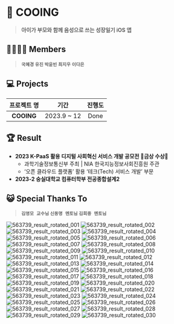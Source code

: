 # 🐣 COOING
> **아이가 부모와 함께 음성으로 쓰는 성장일기 iOS 앱**

## 👨‍👩‍👧‍👦 Members
> **`국혜경` `유진` `박윤빈` `최지우` `이다은`**

## 💻 Projects

|프로젝트 명|기간|진행도|
|:------:|:---:|:---:|
|**COOING**|2023.9 ~ 12|Done|

## 🏆 Result
- **2023 K-PaaS 활용 디지털 사회혁신 서비스 개발 공모전 🌸금상 수상🌸**
  - 과학기술정보통신부 주최 | NIA 한국지능정보사회진흥원 주관
  - ‘오픈 클라우드 플랫폼’ 활용 ‘테크(Tech) 서비스 개발’ 부문
- **2023-2 숭실대학교 컴퓨터학부 전공종합설계2**

## 😺 Special Thanks To
> **`김영모 교수님` `신동명 멘토님` `김회중 멘토님`**


![563739_result_rotated_001](https://github.com/COOING-team/COOING-Server/assets/94737714/7c946dcb-60fe-48fe-a84e-e33e44fef28e)
![563739_result_rotated_002](https://github.com/COOING-team/COOING-Server/assets/94737714/4b9f1814-2352-4e3d-9de8-9c0ea27f5293)
![563739_result_rotated_003](https://github.com/COOING-team/COOING-Server/assets/94737714/ea7184fa-1c37-43d5-82b7-72e3ef814a27)
![563739_result_rotated_004](https://github.com/COOING-team/COOING-Server/assets/94737714/534ab063-23df-4d65-8ba7-85f9b1f48ba4)
![563739_result_rotated_005](https://github.com/COOING-team/COOING-Server/assets/94737714/1d7519be-c35d-401b-8989-03439eb843bd)
![563739_result_rotated_006](https://github.com/COOING-team/COOING-Server/assets/94737714/3536666a-0c65-455b-a440-ec7a3357ca39)
![563739_result_rotated_007](https://github.com/COOING-team/COOING-Server/assets/94737714/4f41da5d-616a-4ede-b112-9d4f5c887fd3)
![563739_result_rotated_008](https://github.com/COOING-team/COOING-Server/assets/94737714/01b6f990-9965-4f70-8d00-951268dab86d)
![563739_result_rotated_009](https://github.com/COOING-team/COOING-Server/assets/94737714/51b536fa-0b64-4eda-934b-8dc15f69531e)
![563739_result_rotated_010](https://github.com/COOING-team/COOING-Server/assets/94737714/656d5685-8947-470a-a569-58daf377972d)
![563739_result_rotated_011](https://github.com/COOING-team/COOING-Server/assets/94737714/2ddf0981-c848-4a12-bf14-ddff721dc2bc)
![563739_result_rotated_012](https://github.com/COOING-team/COOING-Server/assets/94737714/828e57dc-f32b-41b4-a368-dd35bfafba93)
![563739_result_rotated_013](https://github.com/COOING-team/COOING-Server/assets/94737714/0bc39798-9772-4aa8-b624-48caca9cf3a3)
![563739_result_rotated_014](https://github.com/COOING-team/COOING-Server/assets/94737714/e5428547-cbb4-410b-87fa-6c7385f32fdc)
![563739_result_rotated_015](https://github.com/COOING-team/COOING-Server/assets/94737714/9a639d3c-6992-4b87-9b94-7860633a3af6)
![563739_result_rotated_016](https://github.com/COOING-team/COOING-Server/assets/94737714/53221277-916f-4adb-877a-f51c56cef412)
![563739_result_rotated_017](https://github.com/COOING-team/COOING-Server/assets/94737714/a1c35d73-fa7e-4b39-8a66-aa239aa2953a)
![563739_result_rotated_018](https://github.com/COOING-team/COOING-Server/assets/94737714/5a3bf524-9e4d-44fc-af06-11413fdbfdd7)
![563739_result_rotated_019](https://github.com/COOING-team/COOING-Server/assets/94737714/e0d9a7eb-b1e2-4199-8746-0a7a0b8db951)
![563739_result_rotated_020](https://github.com/COOING-team/COOING-Server/assets/94737714/6ce5c9ea-12c7-4465-9a60-4538d431f310)
![563739_result_rotated_021](https://github.com/COOING-team/COOING-Server/assets/94737714/e21a7bca-341a-4a0d-b1a2-fb496be42c36)
![563739_result_rotated_022](https://github.com/COOING-team/COOING-Server/assets/94737714/238ba1a7-a443-47c3-a887-8d2a7c20e302)
![563739_result_rotated_023](https://github.com/COOING-team/COOING-Server/assets/94737714/d480c6a2-f487-4531-999e-79f8d7d23ff7)
![563739_result_rotated_024](https://github.com/COOING-team/COOING-Server/assets/94737714/8b73b396-4c55-403f-8e84-91c29680ffea)
![563739_result_rotated_025](https://github.com/COOING-team/COOING-Server/assets/94737714/5f604680-fcc9-4ccb-b572-f975266b623a)
![563739_result_rotated_026](https://github.com/COOING-team/COOING-Server/assets/94737714/69fc2f7e-043b-4c79-98a5-82c963b3b82f)
![563739_result_rotated_027](https://github.com/COOING-team/COOING-Server/assets/94737714/d93f08d5-d852-4b2a-9a73-40f0b34a5bf6)
![563739_result_rotated_028](https://github.com/COOING-team/COOING-Server/assets/94737714/0de36f92-8603-4973-aecb-4dd577fe3eb6)
![563739_result_rotated_029](https://github.com/COOING-team/COOING-Server/assets/94737714/31d2cabe-8258-4bbf-951f-5c5ecb9df913)
![563739_result_rotated_030](https://github.com/COOING-team/COOING-Server/assets/94737714/d694f1fa-d107-4e7b-a83c-c1aec6f330a0)
